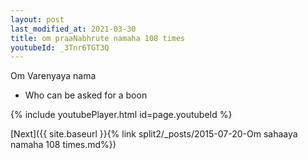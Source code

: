 ```yaml
---
layout: post
last_modified_at: 2021-03-30
title: om praaNabhrute namaha 108 times
youtubeId: _3Tnr6TGT3Q
---
```

 
 
Om Varenyaya nama 
 
 -  Who can be asked for a boon 
 
  
 
  
 
 
 
 
 
 


{% include youtubePlayer.html id=page.youtubeId %}
 
[Next]({{ site.baseurl }}{% link  split2/_posts/2015-07-20-Om sahaaya namaha 108 times.md%})
 
